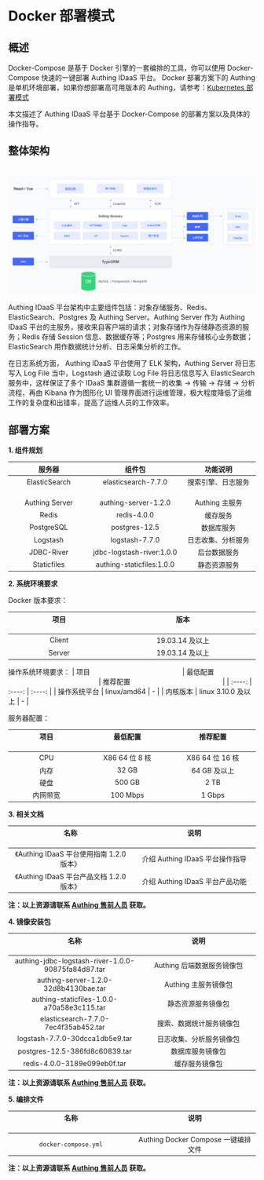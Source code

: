 # Docker 部署模式

<LastUpdated/>


## 概述

Docker-Compose 是基于 Docker 引擎的一套编排的工具，你可以使用 Docker-Compose 快速的一键部署 Authing IDaaS 平台。
Docker 部署方案下的 Authing 是单机环境部署，如果你想部署高可用版本的 Authing，请参考：[Kubernetes 部署模式](./kubernetes.md)

本文描述了 Authing IDaaS 平台基于 Docker-Compose 的部署方案以及具体的操作指导。

## 整体架构

<img src="./images/docker.png" style="margin-top: 20px;" class="md-img-padding" />

Authing IDaaS 平台架构中主要组件包括：对象存储服务、Redis、ElasticSearch、Postgres 及 Authing Server。Authing Server 作为 Authing IDaaS 平台的主服务，接收来自客户端的请求；对象存储作为存储静态资源的服务；Redis 存储 Session 信息、数据缓存等；Postgres 用来存储核心业务数据；ElasticSearch 用作数据统计分析、日志采集分析的工作。

在日志系统方面， Authing IDaaS 平台使用了 ELK 架构，Authing Server 将日志写入 Log File 当中，Logstash 通过读取 Log File 将日志信息写入 ElasticSearch 服务中，这样保证了多个 IDaaS 集群遵循一套统一的收集 -> 传输 -> 存储 -> 分析流程，再由 Kibana 作为图形化 UI 管理界面进行运维管理，极大程度降低了运维工作的复杂度和出错率，提高了运维人员的工作效率。

## 部署方案

**1. 组件规划**

|                         服务器                         |                            组件包                            |                          功能说明                           |
| :----------------------------------------------------: | :----------------------------------------------------------: | :---------------------------------------------------------: |
| ElasticSearch<img width=180 class="md-table-padding"/> | elasticsearch-7.7.0<img width=180 class="md-table-padding"/> | 搜索引擎、日志服务<img width=180 class="md-table-padding"/> |
|                     Authing Server                     |                     authing-server-1.2.0                     |                       Authing 主服务                        |
|                         Redis                          |                         redis-4.0.0                          |                          缓存服务                           |
|                       PostgreSQL                       |                        postgres-12.5                         |                         数据库服务                          |
|                        Logstash                        |                        logstash-7.7.0                        |                     日志收集、分析服务                      |
|                       JDBC-River                       |                  jdbc-logstash-river:1.0.0                   |                        后台数据服务                         |
|                      Staticfiles                       |                  authing-staticfiles:1.0.0                   |                        静态资源服务                         |

**2. 系统环境要求**

Docker 版本要求：

| 项目 <img width=350 class="md-table-padding"/> | 版本 <img width=530 class="md-table-padding"/> |
| :--------------------------------------------: | :--------------------------------------------: |
|                     Client                     |                19.03.14 及以上                 |
|                     Server                     |                19.03.14 及以上                 |

操作系统环境要求：
| 项目 <img width=180 class="md-table-padding"/> | 最低配置 <img width=180 class="md-table-padding"/> | 推荐配置 <img width=180 class="md-table-padding"/> |
| :----: | :----: | :----: |
| 操作系统平台 | linux/amd64 | - |
| 内核版本 | linux 3.10.0 及以上 | - |

服务器配置：

| 项目 <img width=180 class="md-table-padding"/> | 最低配置<img width=180 class="md-table-padding"/> | 推荐配置 <img width=180 class="md-table-padding"/> |
| :--------------------------------------------: | :-----------------------------------------------: | :------------------------------------------------: |
|                      CPU                       |                  X86 64 位 8 核                   |                  X86 64 位 16 核                   |
|                      内存                      |                       32 GB                       |                    64 GB 及以上                    |
|                      硬盘                      |                      500 GB                       |                        2 TB                        |
|                    内网带宽                    |                     100 Mbps                      |                       1 Gbps                       |

**3. 相关文档**

| 名称 <img width=350 class="md-table-padding"/> | 说明 <img width=350 class="md-table-padding"/> |
| :--------------------------------------------: | :--------------------------------------------: |
|   《Authing IDaaS 平台使用指南 1.2.0 版本》    |        介绍 Authing IDaaS 平台操作指导         |
|   《Authing IDaaS 平台产品文档 1.2.0 版本》    |        介绍 Authing IDaaS 平台产品功能         |

**注：以上资源请联系 <a href="mailto:sales@authing.cn">Authing 售前人员</a> 获取。**

**4. 镜像安装包**

|   名称 <img width=350 class="md-table-padding"/>   | 说明 <img width=350 class="md-table-padding"/> |
| :------------------------------------------------: | :--------------------------------------------: |
| authing-jdbc-logstash-river-1.0.0-90875fa84d87.tar |           Authing 后端数据服务镜像包           |
|       authing-server-1.2.0-32d8b4130bae.tar        |              Authing 主服务镜像包              |
|     authing-staticfiles-1.0.0-a70a58e3c115.tar     |               静态资源服务镜像包               |
|        elasticsearch-7.7.0-7ec4f35ab452.tar        |            搜索、数据统计服务镜像包            |
|          logstash-7.7.0-30dcca1db5e9.tar           |            日志收集、分析服务镜像包            |
|           postgres-12.5-386fd8c60839.tar           |                数据库服务镜像包                |
|            redis-4.0.0-3189e099eb0f.tar            |                 缓存服务镜像包                 |

**注：以上资源请联系 <a href="mailto:sales@authing.cn">Authing 售前人员</a> 获取。**

**5. 编排文件**

| 名称 <img width=350 class="md-table-padding"/> | 说明 <img width=350 class="md-table-padding"/> |
| :--------------------------------------------: | :--------------------------------------------: |
|               `docker-compose.yml`               |      Authing Docker Compose 一键编排文件       |

**注：以上资源请联系 <a href="mailto:sales@authing.cn">Authing 售前人员</a> 获取。**
